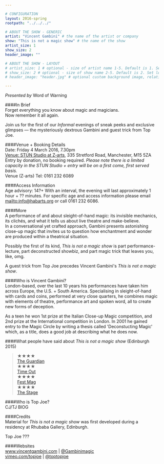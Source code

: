 ```yaml
---

# CONFIGURATION
layout: 2016-spring
rootpath: "../../../"

# ABOUT THE SHOW - GENERIC
artist: "Vincent Gambini" # the name of the artist or company
show: "This is not a magic show" # the name of the show
artist_size: 1
show_size: 2
header_image: ""

# ABOUT THE SHOW - LAYOUT
# artist_size: 1 # optional - size of artist name 1-5. Default is 1. Set longer names to lower values
# show_size: 2 # optional - size of show name 2-5. Default is 2. Set longer names to lower values
# header_image: "header.jpg" # optional custom background image, relative to current page

---
```

*Presented by* Word of Warning       
           
####In Brief     
Forget everything you know about magic and magicians.<br>Now remember it all again.          
         
Join us for the first of our *Informal* evenings of sneak peeks and exclusive glimpses — the mysteriously dextrous Gambini and guest trick from Top Joe.        
         
####Venue + Booking Details       
Date: Friday 4 March 2016, 7.30pm              
<a href="http://www.z-arts.org/about-us/getting-here" target="_blank">Venue: STUN Studio at Z-arts</a>, 335 Stretford Road, Manchester, M15 5ZA          
Entry by donation, no booking required. *Please note there is a limited capacity in the STUN Studio + entry will be on a first come, first served basis.*        
Venue (Z-arts) Tel: 0161 232 6089             
              
####Access Information      
Age advisory: 14?+ With an interval, the evening will last approximately 1 hour + ?? minutes. For specific age and access information please email <mailto:info@habarts.org> or call 0161 232 6086.    
      
####More        
A performance of and about sleight-of-hand magic: its invisible mechanics, its clichés, and what it tells us about live theatre and make-believe.<br>In a conversational yet crafted approach, Gambini presents astonishing close-up magic that invites us to question how enchantment and wonder are produced within a theatrical situation.        
        
Possibly the first of its kind, *This is not a magic show* is part performance-lecture, part deconstructed showbiz, and part magic trick that leaves you, like, omg.         
        
A guest trick from Top Joe precedes Vincent Gambini's *This is not a magic show*.        
        
####Who is Vincent Gambini?    
London-based, over the last 10 years his performances have taken him across Europe, the U.S. + South America. Specialising in sleight-of-hand with cards and coins, performed at very close quarters, he combines magic with elements of theatre, performance art and spoken word, all to create new forms of deception.        
        
As a teen he won 1st prize at the Italian Close-up Magic competition, and 2nd prize at the International competition in London. In 2001 he gained entry to the Magic Circle by writing a thesis called 'Deconstucting Magic' which, as a title, does a good job at describing what he does now.        
          
####What people have said about *This is not a magic show* (Edinburgh 2015)        
>★★★★<br><a href="http://URL" target="_blank">The Guardian</a>         
>★★★★<br><a href="http://URL" target="_blank">Time Out</a>          
>★★★★<br><a href="http://URL" target="_blank">Fest Mag</a>           
>★★★★<br><a href="http://URL" target="_blank">The Stage</a>         
         
####Who is Top Joe?    
CJ/TJ BIOG        
             
####Credits         
Material for *This is not a magic show* was first developed during a residency at Rhubaba Gallery, Edinburgh.        
        
Top Joe ???       
           
####Websites    
<a href="http://www.vincentgambini.com" target="_blank">www.vincentgambini.com</a> | <a href="http://twitter.com/Gambinimagic" target="_blank">@Gambinimagic</a><br><a href="http://vimeo.com/topjoe" target="_blank">vimeo.com/topjoe</a> | <a href="http://twitter.com/toptopjoe" target="_blank">@toptopjoe</a>
